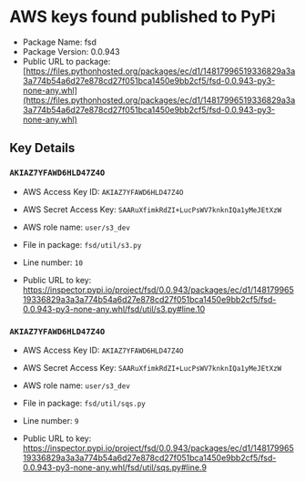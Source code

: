 # AWS keys found published to PyPi

* Package Name: fsd
* Package Version: 0.0.943
* Public URL to package: [https://files.pythonhosted.org/packages/ec/d1/14817996519336829a3a3a774b54a6d27e878cd27f051bca1450e9bb2cf5/fsd-0.0.943-py3-none-any.whl](https://files.pythonhosted.org/packages/ec/d1/14817996519336829a3a3a774b54a6d27e878cd27f051bca1450e9bb2cf5/fsd-0.0.943-py3-none-any.whl)

## Key Details

### `AKIAZ7YFAWD6HLD47Z4O`

* AWS Access Key ID: `AKIAZ7YFAWD6HLD47Z4O`
* AWS Secret Access Key: `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` 
* AWS role name: `user/s3_dev`
* File in package: `fsd/util/s3.py`
* Line number: `10`

* Public URL to key: https://inspector.pypi.io/project/fsd/0.0.943/packages/ec/d1/14817996519336829a3a3a774b54a6d27e878cd27f051bca1450e9bb2cf5/fsd-0.0.943-py3-none-any.whl/fsd/util/s3.py#line.10



### `AKIAZ7YFAWD6HLD47Z4O`

* AWS Access Key ID: `AKIAZ7YFAWD6HLD47Z4O`
* AWS Secret Access Key: `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` 
* AWS role name: `user/s3_dev`
* File in package: `fsd/util/sqs.py`
* Line number: `9`

* Public URL to key: https://inspector.pypi.io/project/fsd/0.0.943/packages/ec/d1/14817996519336829a3a3a774b54a6d27e878cd27f051bca1450e9bb2cf5/fsd-0.0.943-py3-none-any.whl/fsd/util/sqs.py#line.9


